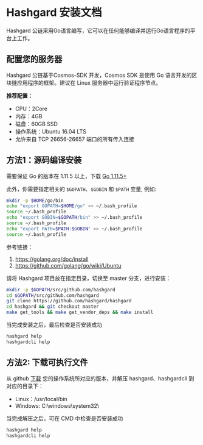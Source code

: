 # Hashgard 安装文档 #
Hashgard 公链采用Go语言编写，它可以在任何能够编译并运行Go语言程序的平台上工作。

## 配置您的服务器
Hashgard 公链基于Cosmos-SDK 开发，Cosmos SDK 是使用 Go 语言开发的区块链应用程序的框架。建议在 Linux 服务器中运行验证程序节点。

**推荐配置：**

- CPU：2Core
- 内存：4GB
- 磁盘：60GB SSD
- 操作系统：Ubuntu 16.04 LTS
- 允许来自 TCP  26656-26657 端口的所有传入连接

## 方法1：源码编译安装 ##
需要保证 Go 的版本在 1.11.5 以上，下载 [Go 1.11.5+](https://golang.org/dl)

此外，你需要指定相关的 `$GOPATH`、`$GOBIN` 和 `$PATH` 变量, 例如:

```bash
mkdir -p $HOME/go/bin
echo "export GOPATH=$HOME/go" >> ~/.bash_profile
source ~/.bash_profile
echo "export GOBIN=$GOPATH/bin" >> ~/.bash_profile
source ~/.bash_profile
echo "export PATH=$PATH:$GOBIN" >> ~/.bash_profile
source ~/.bash_profile
```
参考链接：
1. https://golang.org/doc/install
2. https://github.com/golang/go/wiki/Ubuntu


请将 Hashgard 项目放在指定目录，切换至 master 分支，进行安装：

```bash
mkdir -p $GOPATH/src/github.com/hashgard
cd $GOPATH/src/github.com/hashgard
git clone https://github.com/hashgard/hashgard
cd hashgard && git checkout master
make get_tools && make get_vendor_deps && make install
```

当完成安装之后，最后检查是否安装成功

```bash
hashgard help
hashgardcli help
```




## 方法2: 下载可执行文件
从 github [下载](https://github.com/hashgard/hashgard/releases) 您的操作系统所对应的版本，并解压 hashgard、hashgardcli 到对应的目录下：

- Linux：/usr/local/bin
- Windows: C:\windows\system32\

当完成解压之后，可在 CMD 中检查是否安装成功

```bash
hashgard help
hashgardcli help
```

